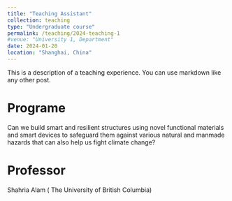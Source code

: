 ```yaml
---
title: "Teaching Assistant"
collection: teaching
type: "Undergraduate course"
permalink: /teaching/2024-teaching-1
#venue: "University 1, Department"
date: 2024-01-20
location: "Shanghai, China"
---
```


This is a description of a teaching experience. You can use markdown like any other post.

Programe
======
Can we build smart and resilient structures using novel functional materials and smart devices to safeguard them against various natural and manmade hazards that can also help us fight climate change?

Professor
======
Shahria Alam ( The University of British Columbia)
